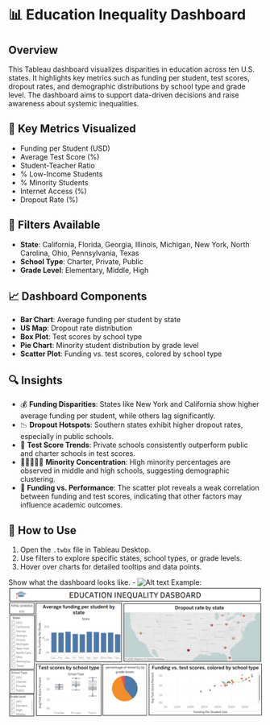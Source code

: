 # 📊 Education Inequality Dashboard

## Overview
This Tableau dashboard visualizes disparities in education across ten U.S. states. It highlights key metrics such as funding per student, test scores, dropout rates, and demographic distributions by school type and grade level. The dashboard aims to support data-driven decisions and raise awareness about systemic inequalities.

## 📌 Key Metrics Visualized
- Funding per Student (USD)
- Average Test Score (%)
- Student-Teacher Ratio
- % Low-Income Students
- % Minority Students
- Internet Access (%)
- Dropout Rate (%)

## 🎯 Filters Available
- **State**: California, Florida, Georgia, Illinois, Michigan, New York, North Carolina, Ohio, Pennsylvania, Texas
- **School Type**: Charter, Private, Public
- **Grade Level**: Elementary, Middle, High

## 📈 Dashboard Components
- **Bar Chart**: Average funding per student by state
- **US Map**: Dropout rate distribution
- **Box Plot**: Test scores by school type
- **Pie Chart**: Minority student distribution by grade level
- **Scatter Plot**: Funding vs. test scores, colored by school type

## 🔍 Insights
- 💰 **Funding Disparities**: States like New York and California show higher average funding per student, while others lag significantly.
- 📉 **Dropout Hotspots**: Southern states exhibit higher dropout rates, especially in public schools.
- 🧪 **Test Score Trends**: Private schools consistently outperform public and charter schools in test scores.
- 🧑🏽‍🤝‍🧑🏾 **Minority Concentration**: High minority percentages are observed in middle and high schools, suggesting demographic clustering.
- 🔗 **Funding vs. Performance**: The scatter plot reveals a weak correlation between funding and test scores, indicating that other factors may influence academic outcomes.

## 🚀 How to Use
1. Open the `.twbx` file in Tableau Desktop.
2. Use filters to explore specific states, school types, or grade levels.
3. Hover over charts for detailed tooltips and data points.

Show what the dashboard looks like. - ![Alt text](https://github.com/username/repo/assets/image.png)
Example: ![Dashboard Preview](https://github.com/rushikesh2003-ship-it/EDUCATION-INEQUALITY-DATABASE-TABLEAU-DASHBOARD/blob/main/Dashboard.png)





